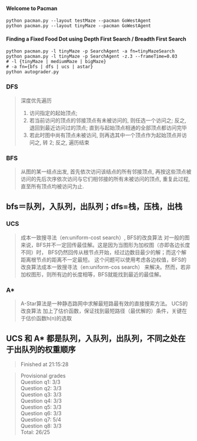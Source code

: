 #### Welcome to Pacman
```
python pacman.py --layout testMaze --pacman GoWestAgent
python pacman.py --layout tinyMaze --pacman GoWestAgent
```
#### Finding a Fixed Food Dot using Depth First Search / Breadth First Search
```
python pacman.py -l tinyMaze -p SearchAgent -a fn=tinyMazeSearch
python pacman.py -l tinyMaze -p SearchAgent -z.3 --frameTime=0.03
# -l {tinyMaze | mediumMaze | bigMaze}
# -a fn={bfs | dfs | ucs | astar}
python autograder.py
```
### DFS
> 深度优先遍历
> 1. 访问指定的起始顶点;
> 2. 若当前访问的顶点的邻接顶点有未被访问的, 则任选一个访问之; 反之, 退回到最近访问过的顶点; 直到与起始顶点相通的全部顶点都访问完毕
> 3. 若此时图中尚有顶点未被访问, 则再选其中一个顶点作为起始顶点并访问之, 转 2;  反之, 遍历结束

### BFS
> 从图的某一结点出发, 首先依次访问该结点的所有邻接顶点,  再按这些顶点被访问的先后次序依次访问与它们相邻接的所有未被访问的顶点, 重复此过程, 直至所有顶点均被访问为止.

## bfs＝队列，入队列，出队列；dfs=栈，压栈，出栈


### UCS
> 成本一致搜寻法（en:uniform-cost search）, BFS的改良算法
> 对一般的图来说，BFS并不一定回传最佳解。这是因为当图形为加权图（亦即各边长度不同）时，
> BFS仍然回传从根节点开始，经过边数目最少的解；而这个解距离根节点的距离不一定最短。
> 这个问题可以使用考虑各边权值，BFS的改良算法成本一致搜寻法（en:uniform-cos search）
> 来解决。然而，若非加权图形，则所有边的长度相等，BFS就能找到最近的最佳解。

### A*
> A-Star算法是一种静态路网中求解最短路最有效的直接搜索方法。
> UCS的改良算法 加上了估价函数，保证找到最短路径（最优解的）条件，关键在于估价函数h(n)的选取

## UCS 和 A* 都是队列，入队列，出队列，不同之处在于出队列的权重顺序
  
  
> Finished at 21:15:28  

> Provisional grades  
> Question q1: 3/3  
> Question q2: 3/3  
> Question q3: 3/3  
> Question q4: 3/3  
> Question q5: 3/3  
> Question q6: 3/3  
> Question q7: 5/4  
> Question q8: 3/3  
> Total: 26/25  
